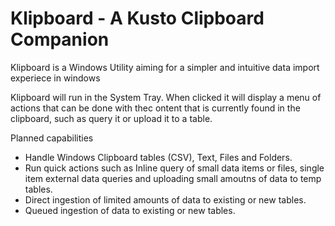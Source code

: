# Klipboard - A Kusto Clipboard Companion 

Klipboard is a Windows Utility aiming for a simpler and intuitive data import experiece in windows

Klipboard will run in the System Tray. When clicked it will display a menu of actions that can be done with thec ontent that is currently found in the clipboard, such as query it or upload it to a table.

Planned capabilities
* Handle Windows Clipboard tables (CSV), Text, Files and Folders.
* Run quick actions such as Inline query of small data items or files, single item external data queries and uploading small amoutns of data to temp tables.
* Direct ingestion of limited amounts of data to existing or new tables.
* Queued ingestion of data to existing or new tables.
